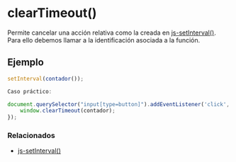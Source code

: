 # clearTimeout()

Permite cancelar una acción relativa como la creada en [js-setInterval()](https://github.com/altaskur/Apuntes/blob/main/lenguajes/JavaScript/js-SetInterval().md).
Para ello debemos llamar a la identificación asociada a la función.

## Ejemplo

```JavaScript
setInterval(contador());

Caso práctico:

document.querySelector("input[type=button]").addEventListener('click', () =>{
    window.clearTimeout(contador);
});
```

### Relacionados

* [js-setInterval()](https://github.com/altaskur/Apuntes/blob/main/lenguajes/JavaScript/js-SetInterval().md)
